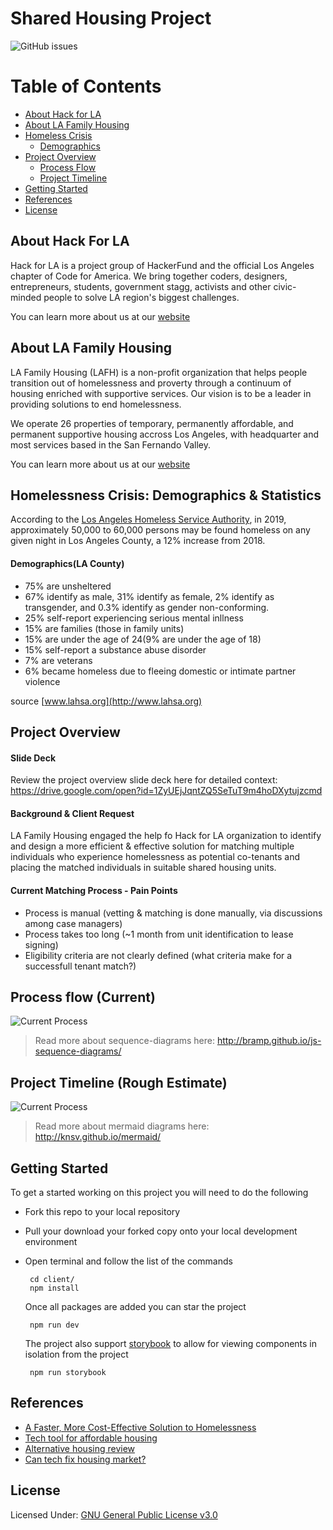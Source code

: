 Shared Housing Project
===

![GitHub issues](https://img.shields.io/github/issues/hackforla/shared-housing.svg)

# Table of Contents
- [About Hack for LA](#hackforla)
- [About LA Family Housing](#lafamilyhousing)
- [Homeless Crisis](#homelesscrisis)
    - [Demographics](#demographics)
- [Project Overview](#projectoverview)
    - [Process Flow](#processflow)
    - [Project Timeline](#projecttimeline)
- [Getting Started](#gettingstarted)
- [References](#references)
- [License](#license)


## About Hack For LA <a name="hackforla"></a>
Hack for LA is a project group of HackerFund and the official Los Angeles chapter of Code for America. We bring together coders, designers, entrepreneurs, students, government stagg, activists and other civic-minded people to solve LA region's biggest challenges.

You can learn more about us at our [website](https://www.hackforla.org)

## About LA Family Housing <a name="lafamilyhousing"></a>
LA Family Housing (LAFH) is a non-profit organization that helps people transition out of homelessness and proverty through a continuum of housing enriched with supportive services. Our vision is to be a leader in providing solutions to end homelessness.

We operate 26 properties of temporary, permanently affordable, and permanent supportive housing accross Los Angeles, with headquarter and most services based in the San Fernando Valley.

You can learn more about us at our [website](https:/lafh.org)

## Homelessness Crisis: Demographics & Statistics <a name="homelesscrisis"></a>
According to the [Los Angeles Homeless Service Authority](https://www.lahsa.org/), in 2019, approximately 50,000 to 60,000 persons may be found homeless on any given night in Los Angeles County, a 12% increase from 2018.

#### Demographics(LA County) <a name="demographics"></a>

- 75% are unsheltered
- 67% identify as male, 31% identify as female, 2% identify as transgender, and 0.3% identify as gender non-conforming.
- 25% self-report experiencing serious mental inllness
- 15% are families (those in family units)
- 15% are under the age of 24(9% are under the age of 18)
- 15% self-report a substance abuse disorder
- 7% are veterans
- 6% became homeless due to fleeing domestic or intimate partner violence

source [www.lahsa.org](http://www.lahsa.org)


Project Overview <a name="projectoverview"></a>
---
#### Slide Deck
Review the project overview slide deck here for detailed context: https://drive.google.com/open?id=1ZyUEjJqntZQ5SeTuT9m4hoDXytujzcmd

#### Background & Client Request
LA Family Housing engaged the help fo Hack for LA organization to identify and design a more efficient & effective solution for matching multiple individuals who experience homelessness as potential co-tenants and placing the matched individuals in suitable shared housing units.

#### Current Matching Process - Pain Points

- Process is manual (vetting & matching is done manually, via discussions among case managers)
- Process takes too long (~1 month from unit identification to lease signing)
- Eligibility criteria are not clearly defined (what criteria make for a successfull tenant match?)


Process flow (Current) <a name="processflow"></a>
---

![Current Process](https://github.com/hackforla/shared-housing/blob/master/public/CurrentProcess.png)


> Read more about sequence-diagrams here: http://bramp.github.io/js-sequence-diagrams/

Project Timeline (Rough Estimate) <a name="projecttimeline"></a>
---

![Current Process](https://github.com/hackforla/shared-housing/blob/master/public/ProjectTimeline.png)

> Read more about mermaid diagrams here: http://knsv.github.io/mermaid/

Getting Started <a name="gettingstarte"></a>
---

To get a started working on this project you will need to do the following
 - Fork this repo to your local repository
 - Pull your download your forked copy onto your local development environment
 - Open terminal and follow the list of the commands
 
   ```
    cd client/
    npm install
   ```
   Once all packages are added you can star the project
   ```
    npm run dev
   ```
   The project also support [storybook](https://storybook.js.org/docs/guides/guide-react/) to allow for viewing components in isolation from the project
   ```
    npm run storybook
   ```
   
## References <a name="references"></a>
- [A Faster, More Cost-Effective Solution to Homelessness](https://medium.com/@mikeboninla/shared-housing-a-faster-more-cost-effective-solution-to-homelessness-93f20a0e0906)
- [Tech tool for affordable housing](https://www.marketplace.org/2019/02/21/los-angeles-homeless-advocates-have-new-tech-tool-affordable-housing/)
- [Alternative housing review](http://ciesandiego.org/wp-content/uploads/2018/08/SAMHSA-Shared-Housing-Alt-Housing-PPT_7_23_18-_FinalPDF.pdf)
- [Can tech fix housing market?](https://www.nytimes.com/2019/01/29/upshot/can-technology-help-fix-the-housing-market.html)

## License <a name="license"></a>


Licensed Under: [GNU General Public License v3.0](https://github.com/hackforla/shared-housing/blob/master/LICENSE)

